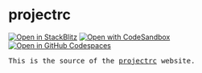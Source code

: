 # projectrc

[![Open in StackBlitz](https://developer.stackblitz.com/img/open_in_stackblitz.svg)](https://stackblitz.com/github/luxass/projectrc/tree/main/www)
[![Open with CodeSandbox](https://assets.codesandbox.io/github/button-edit-lime.svg)](https://codesandbox.io/p/sandbox/github/luxass/projectrc/tree/main/www)
[![Open in GitHub Codespaces](https://github.com/codespaces/badge.svg)](https://codespaces.new/luxass/projectrc?devcontainer_path=.devcontainer/www/devcontainer.json)

<samp>This is the source of the [projectrc](https://projectrc.luxass.dev) website.</samp>
